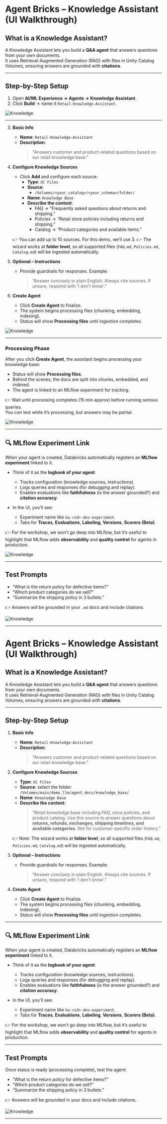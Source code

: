 
# Agent Bricks – Knowledge Assistant (UI Walkthrough)

## What is a Knowledge Assistant?
A Knowledge Assistant lets you build a **Q&A agent** that answers questions from your own documents.  
It uses Retrieval-Augmented Generation (RAG) with files in Unity Catalog Volumes, ensuring answers are grounded with **citations**.

---

## Step-by-Step Setup

1. Open **AI/ML Experience → Agents → Knowledge Assistant**.
2. Click **Build** → name it `Retail-Knowledge-Assistant`.

![Knowledge](./assets/knowledge1.png)

---

3. **Basic Info**
   - **Name**: `Retail-Knowledge-Assistant`
   - **Description**:  
     > "Answers customer and product-related questions based on our retail knowledge base."

4. **Configure Knowledge Sources**
   - Click **Add** and configure each source:
     - **Type**: `UC Files`
     - **Source**:  
       - `/Volumes/<your_catalog>/<your_schema>/folder/`
     - **Name**: `Knowledge Base`
     - **Describe the content**:  
       - FAQ → “Frequently asked questions about returns and shipping.”  
       - Policies → “Retail store policies including returns and shipping.”  
       - Catalog → “Product categories and available items.”

   👉 You can add up to 10 sources. For this demo, we’ll use 3.
   👉 The wizard works at **folder level**, so all supported files (`FAQ.md`, `Policies.md`, `Catalog.md`) will be ingested automatically.

6. **Optional – Instructions**
   - Provide guardrails for responses. Example:  
     > “Answer concisely in plain English. Always cite sources. If unsure, respond with ‘I don’t know’.”

7. **Create Agent**
   - Click **Create Agent** to finalize.
   - The system begins processing files (chunking, embedding, indexing).  
   - Status will show **Processing files** until ingestion completes.
  
![Knowledge](./assets/knowledge2.png)

---

### Processing Phase
After you click **Create Agent**, the assistant begins processing your knowledge base:
- Status will show **Processing files**.
- Behind the scenes, the docs are split into chunks, embedded, and indexed.
- The agent is linked to an MLflow experiment for tracking.

👉 Wait until processing completes (15 min approx) before running serious queries.  
You *can* test while it’s processing, but answers may be partial.


![Knowledge](./assets/knowledge3.png)

---

## 🔍 MLflow Experiment Link
When your agent is created, Databricks automatically registers an **MLflow experiment** linked to it.  

- Think of it as the **logbook of your agent**:
  - Tracks configuration (knowledge sources, instructions).  
  - Logs queries and responses (for debugging and replay).  
  - Enables evaluations like **faithfulness** (is the answer grounded?) and **citation accuracy**.  

- In the UI, you’ll see:
  - Experiment name like `ka-<id>-dev-experiment`.  
  - Tabs for **Traces**, **Evaluations**, **Labeling**, **Versions**, **Scorers (Beta)**.  

👉 For the workshop, we won’t go deep into MLflow, but it’s useful to highlight that MLflow adds **observability** and **quality control** for agents in production.


![Knowledge](./assets/knowledge6.png)

---

## Test Prompts
- “What is the return policy for defective items?”  
- “Which product categories do we sell?”  
- “Summarize the shipping policy in 3 bullets.”  

👉 Answers will be grounded in your `.md` docs and include citations.


![Knowledge](./assets/knowledge4.png)


--- 

# Agent Bricks – Knowledge Assistant (UI Walkthrough)

## What is a Knowledge Assistant?
A Knowledge Assistant lets you build a **Q&A agent** that answers questions from your own documents.  
It uses Retrieval-Augmented Generation (RAG) with files in Unity Catalog Volumes, ensuring answers are grounded with **citations**.

---

## Step-by-Step Setup

1. **Basic Info**
   - **Name**: `Retail-Knowledge-Assistant`
   - **Description**:  
     > "Answers customer and product-related questions based on our retail knowledge base."

2. **Configure Knowledge Sources**
   - **Type**: `UC Files`  
   - **Source**: select the folder:  
     `/Volumes/main/demo_llm/agent_docs/knowledge_base/`
   - **Name**: `Knowledge Base`  
   - **Describe the content**:  
     > “Retail knowledge base including FAQ, store policies, and product catalog. Use this source to answer questions about **returns, refunds, exchanges, shipping timelines, and available categories**. Not for customer-specific order history.”

   👉 Note: The wizard works at **folder level**, so all supported files (`FAQ.md`, `Policies.md`, `Catalog.md`) will be ingested automatically.

3. **Optional – Instructions**
   - Provide guardrails for responses. Example:  
     > “Answer concisely in plain English. Always cite sources. If unsure, respond with ‘I don’t know’.”

4. **Create Agent**
   - Click **Create Agent** to finalize.  
   - The system begins processing files (chunking, embedding, indexing).  
   - Status will show **Processing files** until ingestion completes.

---

## 🔍 MLflow Experiment Link
When your agent is created, Databricks automatically registers an **MLflow experiment** linked to it.  

- Think of it as the **logbook of your agent**:
  - Tracks configuration (knowledge sources, instructions).  
  - Logs queries and responses (for debugging and replay).  
  - Enables evaluations like **faithfulness** (is the answer grounded?) and **citation accuracy**.  

- In the UI, you’ll see:
  - Experiment name like `ka-<id>-dev-experiment`.  
  - Tabs for **Traces**, **Evaluations**, **Labeling**, **Versions**, **Scorers (Beta)**.  

👉 For the workshop, we won’t go deep into MLflow, but it’s useful to highlight that MLflow adds **observability** and **quality control** for agents in production.

---

## Test Prompts
Once status is ready (processing complete), test the agent:

- “What is the return policy for defective items?”  
- “Which product categories do we sell?”  
- “Summarize the shipping policy in 3 bullets.”  

👉 Answers will be grounded in your docs and include citations.

![Knowledge](./assets/knowledge5.png)

---


